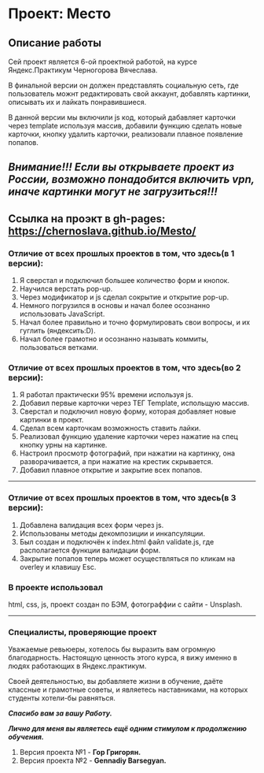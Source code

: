 # Проект: Место

## Описание работы

Сей проект является 6-ой проектной работой, на курсе Яндекс.Практикум Черногорова Вячеслава.

В финальной версии он должен представлять социальную сеть, где пользователь можнт редактировать свой аккаунт, добавлять картинки, описывать их и лайкать понравившиеся.

В данной версии мы включили js код, который дабавляет карточки через template используя массив, добавили функцию сделать новые карточки, кнопку удалить карточки, реализовали плавное появление попапов.

## _Внимание!!! Если вы открываете проект из России, возможно понадобится включить vpn, иначе картинки могут не загрузиться!!!_

## **Ссылка на проэкт в gh-pages: https://chernoslava.github.io/Mesto/**

### Отличие от всех прошлых проектов в том, что здесь(в 1 версии):

1. Я сверстал и подключил большее количество форм и кнопок.
2. Научился верстать pop-up.
3. Через модификатор и js сделал сокрытие и открытие pop-up.
4. Нeмного погрузился в основы и начал более осознанно использовать JavaScript.
5. Начал более правильно и точно формулировать свои вопросы, и их гуглить (яндексить:D).
6. Начал более грамотно и осознанно называть коммиты, пользоваться ветками.

### Отличие от всех прошлых проектов в том, что здесь(во 2 версии):

1. Я работал практически 95% времени используя js.
2. Добавил первые карточки через ТЕГ Template, испольщую массив.
3. Сверстал и подключил новую форму, которая добавляет новые картинки в проект.
4. Сделал всем карточкам возможность ставить лайки.
5. Реализовал функцию удаление карточки через нажатие на спец кнопку урны на картинке.
6. Настроил просмотр фотографий, при нажатии на картинку, она разворачивается, а при нажатие на крестик скрывается.
7. Добавил плавное открытие и закрытие всех попапов.

---
### Отличие от всех прошлых проектов в том, что здесь(в 3 версии):

1. Добавлена валидация всех форм через js.
2. Использованы методы декомпозиции и инкапсуляции. 
3. Был создан и подключён к index.html файл validate.js, где располагается функции валидации форм.
4. Закрытие попапов теперь может осуществляться по кликам на overley и клавишу Esc.


### В проекте использовал

html, css, js, проект создан по БЭМ, фотограффии с сайти - Unsplash.

---

### Специалисты, проверяющие проект

Уважаемые ревьюеры, хотелось бы выразить вам огромную благодарность. Настоящую ценность этого курса, я вижу именно в людях работающих в Яндекс.практикум.

Своей деятельностью, вы добавляете жизни в обучение, даёте классные и грамотные советы, и являетесь наставниками, на которых студенты хотели-бы равняться.

**_Спасибо вам за вашу Работу._**

**_Лично для меня вы являетесь ещё одним стимулом к продолжению обучения._**

1. Версия проекта №1 - **Гор Григорян.**
2. Версия проекта №2 - **Gennadiy Barsegyan.**

